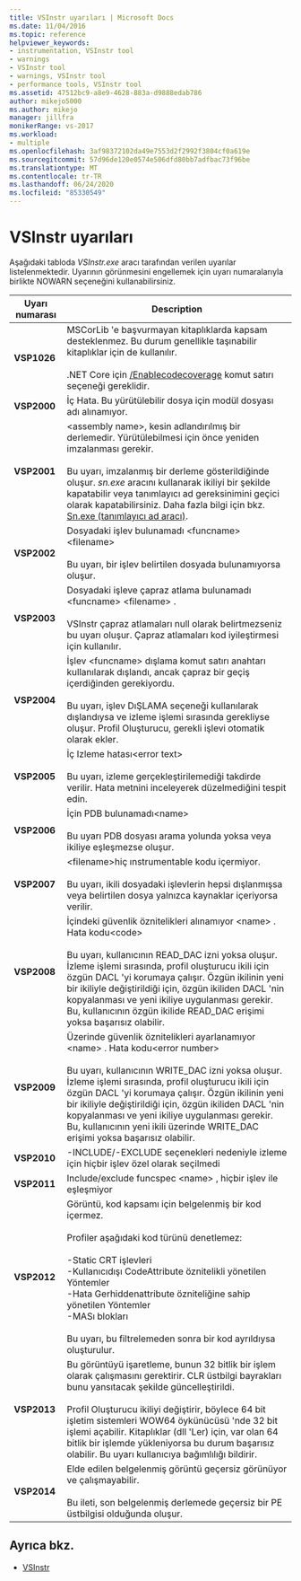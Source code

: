 ```yaml
---
title: VSInstr uyarıları | Microsoft Docs
ms.date: 11/04/2016
ms.topic: reference
helpviewer_keywords:
- instrumentation, VSInstr tool
- warnings
- VSInstr tool
- warnings, VSInstr tool
- performance tools, VSInstr tool
ms.assetid: 47512bc9-a8e9-4628-883a-d9888edab786
author: mikejo5000
ms.author: mikejo
manager: jillfra
monikerRange: vs-2017
ms.workload:
- multiple
ms.openlocfilehash: 3af98372102da49e7553d2f2992f3804cf0a619e
ms.sourcegitcommit: 57d96de120e0574e506dfd80bb7adfbac73f96be
ms.translationtype: MT
ms.contentlocale: tr-TR
ms.lasthandoff: 06/24/2020
ms.locfileid: "85330549"
---
```

# <a name="vsinstr-warnings"></a>VSInstr uyarıları
Aşağıdaki tabloda *VSInstr.exe* aracı tarafından verilen uyarılar listelenmektedir. Uyarının görünmesini engellemek için uyarı numaralarıyla birlikte NOWARN seçeneğini kullanabilirsiniz.

|Uyarı numarası|Description|
|--------------------|-----------------|
|**VSP1026**|MSCorLib 'e başvurmayan kitaplıklarda kapsam desteklenmez. Bu durum genellikle taşınabilir kitaplıklar için de kullanılır.<br /><br />.NET Core için [/Enablecodecoverage](../test/vstest-console-options.md) komut satırı seçeneği gereklidir.|
|**VSP2000**|İç Hata. Bu yürütülebilir dosya için modül dosyası adı alınamıyor.|
|**VSP2001**|\<assembly name>, kesin adlandırılmış bir derlemedir. Yürütülebilmesi için önce yeniden imzalanması gerekir.<br /><br /> Bu uyarı, imzalanmış bir derleme gösterildiğinde oluşur. *sn.exe* aracını kullanarak ikiliyi bir şekilde kapatabilir veya tanımlayıcı ad gereksinimini geçici olarak kapatabilirsiniz. Daha fazla bilgi için bkz. [Sn.exe (tanımlayıcı ad aracı)](/dotnet/framework/tools/sn-exe-strong-name-tool).|
|**VSP2002**|Dosyadaki işlev bulunamadı \<funcname>\<filename><br /><br /> Bu uyarı, bir işlev belirtilen dosyada bulunamıyorsa oluşur.|
|**VSP2003**|Dosyadaki işleve çapraz atlama bulunamadı \<funcname> \<filename> .<br /><br /> VSInstr çapraz atlamaları null olarak belirtmezseniz bu uyarı oluşur. Çapraz atlamaları kod iyileştirmesi için kullanılır.|
|**VSP2004**|İşlev \<funcname> dışlama komut satırı anahtarı kullanılarak dışlandı, ancak çapraz bir geçiş içerdiğinden gerekiyordu.<br /><br /> Bu uyarı, işlev DıŞLAMA seçeneği kullanılarak dışlandıysa ve izleme işlemi sırasında gerekliyse oluşur. Profil Oluşturucu, gerekli işlevi otomatik olarak ekler.|
|**VSP2005**|İç Izleme hatası\<error text><br /><br /> Bu uyarı, izleme gerçekleştirilemediği takdirde verilir. Hata metnini inceleyerek düzelmediğini tespit edin.|
|**VSP2006**|İçin PDB bulunamadı\<name><br /><br /> Bu uyarı PDB dosyası arama yolunda yoksa veya ikiliye eşleşmezse oluşur.|
|**VSP2007**|\<filename>hiç ınstrumentable kodu içermiyor.<br /><br /> Bu uyarı, ikili dosyadaki işlevlerin hepsi dışlanmışsa veya belirtilen dosya yalnızca kaynaklar içeriyorsa verilir.|
|**VSP2008**|İçindeki güvenlik öznitelikleri alınamıyor \<name> . Hata kodu\<code><br /><br /> Bu uyarı, kullanıcının READ_DAC izni yoksa oluşur. İzleme işlemi sırasında, profil oluşturucu ikili için özgün DACL 'yi korumaya çalışır. Özgün ikilinin yeni bir ikiliyle değiştirildiği için, özgün ikiliden DACL 'nin kopyalanması ve yeni ikiliye uygulanması gerekir. Bu, kullanıcının özgün ikilide READ_DAC erişimi yoksa başarısız olabilir.|
|**VSP2009**|Üzerinde güvenlik öznitelikleri ayarlanamıyor \<name> . Hata kodu\<error number><br /><br /> Bu uyarı, kullanıcının WRITE_DAC izni yoksa oluşur. İzleme işlemi sırasında, profil oluşturucu ikili için özgün DACL 'yi korumaya çalışır. Özgün ikilinin yeni bir ikiliyle değiştirildiği için, özgün ikiliden DACL 'nin kopyalanması ve yeni ikiliye uygulanması gerekir. Bu, kullanıcının yeni ikili üzerinde WRITE_DAC erişimi yoksa başarısız olabilir.|
|**VSP2010**|-INCLUDE/-EXCLUDE seçenekleri nedeniyle izleme için hiçbir işlev özel olarak seçilmedi|
|**VSP2011**|Include/exclude funcspec \<name> , hiçbir işlev ile eşleşmiyor|
|**VSP2012**|Görüntü, kod kapsamı için belgelenmiş bir kod içermez.<br /><br /> Profiler aşağıdaki kod türünü denetlemez:<br /><br /> -Static CRT işlevleri<br />-Kullanıcıdışı CodeAttribute öznitelikli yönetilen Yöntemler<br />-Hata Gerhiddenattribute özniteliğine sahip yönetilen Yöntemler<br />-MASı blokları<br /><br /> Bu uyarı, bu filtrelemeden sonra bir kod ayrıldıysa oluşturulur.|
|**VSP2013**|Bu görüntüyü işaretleme, bunun 32 bitlik bir işlem olarak çalışmasını gerektirir. CLR üstbilgi bayrakları bunu yansıtacak şekilde güncelleştirildi.<br /><br /> Profil Oluşturucu ikiliyi değiştirir, böylece 64 bit işletim sistemleri WOW64 öykünücüsü 'nde 32 bit işlemi açabilir. Kitaplıklar (dll 'Ler) için, var olan 64 bitlik bir işlemde yükleniyorsa bu durum başarısız olabilir. Bu uyarı kullanıcıya bağımlılığı bildirir.|
|**VSP2014**|Elde edilen belgelenmiş görüntü geçersiz görünüyor ve çalışmayabilir.<br /><br /> Bu ileti, son belgelenmiş derlemede geçersiz bir PE üstbilgisi olduğunda oluşur.|

## <a name="see-also"></a>Ayrıca bkz.
- [VSInstr](../profiling/vsinstr.md)
